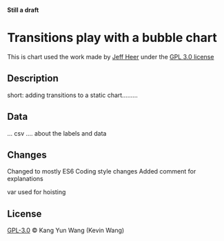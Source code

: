 **Still a draft**

# Transitions play with a bubble chart
This is chart used the work made by [Jeff Heer](sourceLink) under the [GPL 3.0 license](license)

## Description
short: adding transitions to a static chart.........

## Data
... csv .... about the labels and data

## Changes
Changed to mostly ES6
Coding style changes
Added comment for explanations

var used for hoisting

## License
[GPL-3.0](license) © Kang Yun Wang (Kevin Wang)



[sourceLink]: https://homes.cs.washington.edu/~jheer/
[license]: https://opensource.org/licenses/GPL-3.0